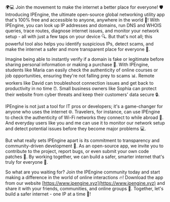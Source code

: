 🌍💻 Join the movement to make the internet a better place for everyone! 🛡️ Introducing IPEngine, the ultimate open-source global networking utility app that's 100% free and accessible to anyone, anywhere in the world 📡! With IPEngine, you can look up IP addresses and domains, run DNS and WHOIS queries, trace routes, diagnose internet issues, and monitor your network setup - all with just a few taps on your device 🔍. But that's not all; this powerful tool also helps you identify suspicious IPs, detect scams, and make the internet a safer and more transparent place for everyone 🚀.

Imagine being able to instantly verify if a domain is fake or legitimate before sharing personal information or making a purchase 🛒. With IPEngine, students like Maria can easily check the authenticity of online courses or job opportunities, ensuring they're not falling prey to scams 📊. Remote workers like David can troubleshoot connection issues and get back to productivity in no time ⏰. Small business owners like Sophia can protect their website from cyber threats and keep their customers' data secure 🔒.

IPEngine is not just a tool for IT pros or developers; it's a game-changer for anyone who uses the internet 🌐. Travelers, for instance, can use IPEngine to check the authenticity of Wi-Fi networks they connect to while abroad 🛬. And everyday users like you and me can use it to monitor our network setup and detect potential issues before they become major problems 💻.

But what really sets IPEngine apart is its commitment to transparency and community-driven development 🌟. As an open-source app, we invite you to contribute to the project, report bugs, or even submit your own code patches 📄. By working together, we can build a safer, smarter internet that's truly for everyone 👫.

So what are you waiting for? Join the IPEngine community today and start making a difference in the world of online interactions 🔥! Download the app from our website [https://www.ipengine.xyz](https://www.ipengine.xyz) and share it with your friends, communities, and online groups 📱. Together, let's build a safer internet - one IP at a time 💪!